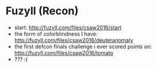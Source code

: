Fuzyll (Recon)
==============

* start: http://fuzyll.com/files/csaw2016/start
* the form of colorblindness I have: http://fuzyll.com/files/csaw2016/deuteranomaly
* the first defcon finals challenge i ever scored points on: http://fuzyll.com/files/csaw2016/tomato
* ??? :(